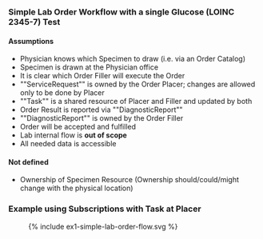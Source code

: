### Simple Lab Order Workflow with a single Glucose (LOINC 2345-7) Test 

#### Assumptions
- Physician knows which Specimen to draw (i.e. via an Order Catalog)
- Specimen is drawn at the Physician office
- It is clear which Order Filler will execute the Order
- ""ServiceRequest"" is owned by the Order Placer; changes are allowed only to be done by Placer
- ""Task"" is a shared resource of Placer and Filler and updated by both
- Order Result is reported via ""DiagnosticReport""
- ""DiagnosticReport"" is owned by the Order Filler
- Order will be accepted and fulfilled 
- Lab internal flow is **out of scope**
- All needed data is accessible
#### Not defined
- Ownership of Specimen Resource (Ownership should/could/might change with the physical location)

### Example using Subscriptions with Task at Placer
<figure>
  {% include ex1-simple-lab-order-flow.svg %}
</figure>
